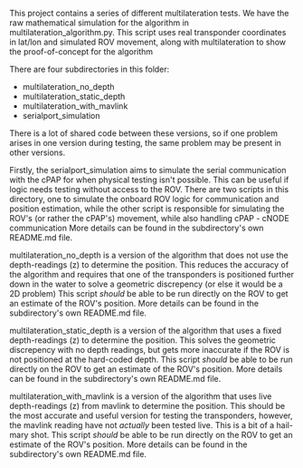 This project contains a series of different multilateration tests. 
We have the raw mathematical simulation for the algorithm in multilateration_algorithm.py. 
This script uses real transponder coordinates in lat/lon and simulated ROV movement, along with multilateration to show the proof-of-concept for the algorithm

There are four subdirectories in this folder:
- multilateration_no_depth
- multilateration_static_depth
- multilateration_with_mavlink
- serialport_simulation

There is a lot of shared code between these versions, so if one problem arises in one version during testing, the same problem may be present in other versions. 

Firstly, the serialport_simulation aims to simulate the serial communication with the cPAP for when physical testing isn't possible. This can be useful if logic needs testing without access to the ROV.
There are two scripts in this directory, one to simulate the onboard ROV logic for communication and position estimation, while the other script is responsible for simulating the ROV's (or rather the cPAP's) movement, while also handling cPAP - cNODE communication 
More details can be found in the subdirectory's own README.md file.


multilateration_no_depth is a version of the algorithm that does not use the depth-readings (z) to determine the position. This reduces the accuracy of the algorithm and requires that one of the transponders is positioned further down in the water to solve a geometric discrepency (or else it would be a 2D problem)
This script *should* be able to be run directly on the ROV to get an estimate of the ROV's position. More details can be found in the subdirectory's own README.md file.


multilateration_static_depth is a version of the algorithm that uses a fixed depth-readings (z) to determine the position. This solves the geometric discrepency with no depth readings, but gets more inaccurate if the ROV is not positioned at the hard-coded depth.
This script *should* be able to be run directly on the ROV to get an estimate of the ROV's position. More details can be found in the subdirectory's own README.md file.


multilateration_with_mavlink is a version of the algorithm that uses live depth-readings (z) from mavlink to determine the position. This should be the most accurate and useful version for testing the transponders, however, the mavlink reading have not *actually* been tested live. This is a bit of a hail-mary shot.
This script *should* be able to be run directly on the ROV to get an estimate of the ROV's position. More details can be found in the subdirectory's own README.md file.

